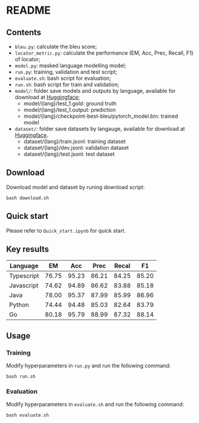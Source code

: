 # README
## Contents
* `bleu.py`: calculate the bleu score;
* `locator_metric.py`: calculate the performance (EM, Acc, Prec, Recall, F1) of locator;
* `model.py`: masked language modelling model;
* `run.py`: training, validation and test script;
* `evaluate.sh`: bash script for evaluation;
* `run.sh`: bash script for train and validation;
* `model/`: folder save models and outputs by language, available for download at [Huggingface](https://huggingface.co/code-philia/CoEdPilot-line-locator);
    * model/{lang}/test_1.gold: ground truth
    * model/{lang}/test_1.output: prediction
    * model/{lang}/checkpoint-best-bleu/pytorch_model.bin: trained model
* `dataset/`: folder save datasets by langauge, available for download at [Huggingface](https://huggingface.co/datasets/code-philia/CoEdPilot-line-locator).
    * dataset/{lang}/train.jsonl: training dataset
    * dataset/{lang}/dev.jsonl: validation dataset
    * dataset/{lang}/test.jsonl: test dataset

## Download
Download model and dataset by runing download script:
```shell
bash download.sh
```

## Quick start 
Please refer to `Quick_start.ipynb` for quick start.

## Key results
|  Language  |  EM   |  Acc  |  Prec | Recal |   F1  |
|------------|-------|-------|-------|-------|-------|
| Typescript | 76.75 | 95.23 | 86.21 | 84.25 | 85.20 |
| Javascript | 74.62 | 94.89 | 86.62 | 83.88 | 85.18 |
| Java       | 78.00 | 95.37 | 87.99 | 85.99 | 86.96 |
| Python     | 74.44 | 94.48 | 85.03 | 82.64 | 83.79 |
| Go         | 80.18 | 95.79 | 88.99 | 87.32 | 88.14 |

## Usage
### Training
Modify hyperparameters in `run.py` and run the following command:
```shell
bash run.sh
```
### Evaluation
Modify hyperparameters in `evaluate.sh` and run the following command:
```shell
bash evaluate.sh
```